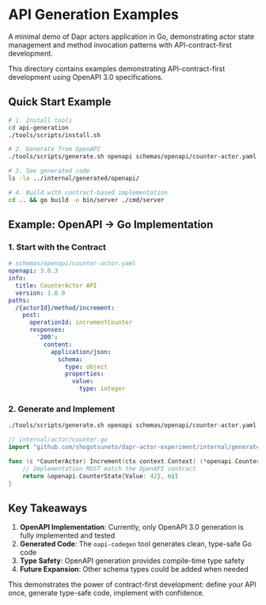 # API Generation Examples

A minimal demo of Dapr actors application in Go, demonstrating actor state management and method invocation patterns with API-contract-first development.

This directory contains examples demonstrating API-contract-first development using OpenAPI 3.0 specifications.

## Quick Start Example

```bash
# 1. Install tools
cd api-generation
./tools/scripts/install.sh

# 2. Generate from OpenAPI
./tools/scripts/generate.sh openapi schemas/openapi/counter-actor.yaml

# 3. See generated code
ls -la ../internal/generated/openapi/

# 4. Build with contract-based implementation
cd .. && go build -o bin/server ./cmd/server
```

## Example: OpenAPI → Go Implementation

### 1. Start with the Contract

```yaml
# schemas/openapi/counter-actor.yaml
openapi: 3.0.3
info:
  title: CounterActor API
  version: 1.0.0
paths:
  /{actorId}/method/increment:
    post:
      operationId: incrementCounter
      responses:
        '200':
          content:
            application/json:
              schema:
                type: object
                properties:
                  value:
                    type: integer
```

### 2. Generate and Implement

```bash
./tools/scripts/generate.sh openapi schemas/openapi/counter-actor.yaml
```

```go
// internal/actor/counter.go
import "github.com/shogotsuneto/dapr-actor-experiment/internal/generated/openapi"

func (c *CounterActor) Increment(ctx context.Context) (*openapi.CounterState, error) {
    // Implementation MUST match the OpenAPI contract
    return &openapi.CounterState{Value: 42}, nil
}
```

## Key Takeaways

1. **OpenAPI Implementation**: Currently, only OpenAPI 3.0 generation is fully implemented and tested
2. **Generated Code**: The `oapi-codegen` tool generates clean, type-safe Go code
3. **Type Safety**: OpenAPI generation provides compile-time type safety
4. **Future Expansion**: Other schema types could be added when needed

This demonstrates the power of contract-first development: define your API once, generate type-safe code, implement with confidence.
